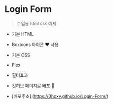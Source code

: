 # Login Form

> 수업용 html css 예제

- 기본 HTML
- Boxicons 아이콘 ❤ 사용
- 기본 CSS
- Flex
- 필터효과
- 깃허브 페이지로 배포 🚀

- [배포주소] (https://0hoxy.github.io/Login-Form/)
